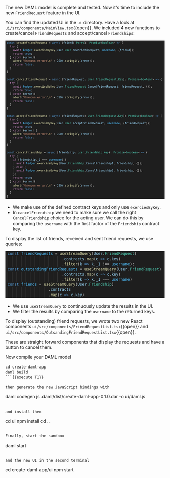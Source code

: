 The new DAML model is complete and tested. Now it's time to include the new `FriendRequest` feature
in the UI.

You can find the updated UI in the `ui` directory. Have a look at
`ui/src/components/MainView.tsx`{{open}}. We included 4 new functions to create/cancel
`FriendRequests` and accept/cancel `Friendships`:

![ui_ledger_interactions](assets/ui_ledger_interactions.png)

- We make use of the defined contract keys and only use `exerciesByKey`.
- In `cancelFriendship` we need to make sure we call the right `CancelFriendship` choice for the
  acting user. We can do this by comparing the `username` with the first factor of the `Friendship`
  contract key.

To display the list of friends, received and sent friend requests, we use queries:

![ui_queries](assets/ui_queries.png)

- We use `useStreamQuery` to continuously update the results in the UI. 
- We filter the results by comparing the `username` to the returned keys.

To display (outstanding) friend requests, we wrote two new React components
`ui/src/components/FriendRequestList.tsx`{{open}} and
`ui/src/components/OutsandingFriendRequestList.tsx`{{open}}.

These are straight forward components that display the requests and have a button to cancel them.

Now compile your DAML model

```
cd create-daml-app
daml build
```{{execute T1}}

then generate the new JavaScript bindings with

```
daml codegen js .daml/dist/create-daml-app-0.1.0.dar -o ui/daml.js
```{{execute T1}}

and install them

```
cd ui
npm install
cd ..
```{{execute T1}}

Finally, start the sandbox

```
daml start
```{{execute T1}}

and the new UI in the second terminal

```
cd create-daml-app/ui
npm start
```{{execute T2}}
